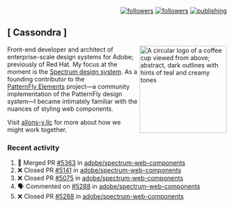 <p align="right"><a rel="me" href="https://front-end.social/@castastrophe">
    <img alt="followers" title="Follow me on Mastodon" src="https://img.shields.io/mastodon/follow/109297102751309835?domain=https%3A%2F%2Ffront-end.social&label=Follow&logo=mastodon&logoColor=white&style=for-the-badge&labelColor=008080&color=006969"/></a>
  <a href="https://codepen.io/castastrophe/">
    <img alt="followers" title="Follow me on CodePen" src="https://img.shields.io/badge/23-1?color=640464&labelColor=7c007c&style=for-the-badge&logo=codepen&label=Follow"/></a>
<a href="https://castastrophe.medium.com/">
    <img alt="publishing" title="View articles on Medium" src="https://img.shields.io/badge/107-1?color=666&labelColor=444&label=subscribe&logo=medium&logoColor=white&style=for-the-badge"/></a>
</p>

## [&nbsp;Cassondra&nbsp;]

<img align="right" src="https://github-production-user-asset-6210df.s3.amazonaws.com/1840295/253016758-ba468774-1cd3-42c2-8f43-947b5eeb5edf.png" height="200" alt="A circular logo of a coffee cup viewed from above; abstract, dark outlines with hints of teal and creamy tones">

Front-end developer and architect of enterprise-scale design systems for Adobe; previously of Red Hat. My focus at the moment is the [Spectrum design system](https://github.com/adobe/spectrum-css). As a founding contributor to the [PatternFly&nbsp;Elements](https://github.com/patternfly/patternfly-elements) project&mdash;a community implementation of the PatternFly design system&mdash;I became intimately familiar with the nuances of styling web components.

Visit [allons-y.llc](http://allons-y.llc/) for more about how we might work together.

### Recent activity

<!--START_SECTION:activity-->
1. 🎉 Merged PR [#5363](https://github.com/adobe/spectrum-web-components/pull/5363) in [adobe/spectrum-web-components](https://github.com/adobe/spectrum-web-components)
2. ❌ Closed PR [#5141](https://github.com/adobe/spectrum-web-components/pull/5141) in [adobe/spectrum-web-components](https://github.com/adobe/spectrum-web-components)
3. ❌ Closed PR [#5075](https://github.com/adobe/spectrum-web-components/pull/5075) in [adobe/spectrum-web-components](https://github.com/adobe/spectrum-web-components)
4. 🗣 Commented on [#5288](https://github.com/adobe/spectrum-web-components/pull/5288#issuecomment-2795356177) in [adobe/spectrum-web-components](https://github.com/adobe/spectrum-web-components)
5. ❌ Closed PR [#5288](https://github.com/adobe/spectrum-web-components/pull/5288) in [adobe/spectrum-web-components](https://github.com/adobe/spectrum-web-components)
<!--END_SECTION:activity-->
